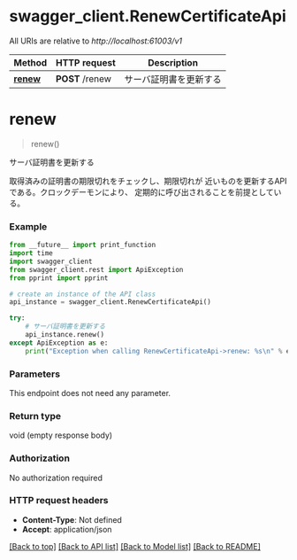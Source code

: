 # swagger_client.RenewCertificateApi

All URIs are relative to *http://localhost:61003/v1*

Method | HTTP request | Description
------------- | ------------- | -------------
[**renew**](RenewCertificateApi.md#renew) | **POST** /renew | サーバ証明書を更新する

# **renew**
> renew()

サーバ証明書を更新する

取得済みの証明書の期限切れをチェックし、期限切れが 近いものを更新するAPIである。クロックデーモンにより、 定期的に呼び出されることを前提としている。 

### Example
```python
from __future__ import print_function
import time
import swagger_client
from swagger_client.rest import ApiException
from pprint import pprint

# create an instance of the API class
api_instance = swagger_client.RenewCertificateApi()

try:
    # サーバ証明書を更新する
    api_instance.renew()
except ApiException as e:
    print("Exception when calling RenewCertificateApi->renew: %s\n" % e)
```

### Parameters
This endpoint does not need any parameter.

### Return type

void (empty response body)

### Authorization

No authorization required

### HTTP request headers

 - **Content-Type**: Not defined
 - **Accept**: application/json

[[Back to top]](#) [[Back to API list]](../README.md#documentation-for-api-endpoints) [[Back to Model list]](../README.md#documentation-for-models) [[Back to README]](../README.md)

